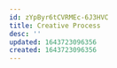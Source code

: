 ```yaml
---
id: zYpByr6tCVRMEc-6J3HVC
title: Creative Process
desc: ''
updated: 1643723096356
created: 1643723096356
---
```


